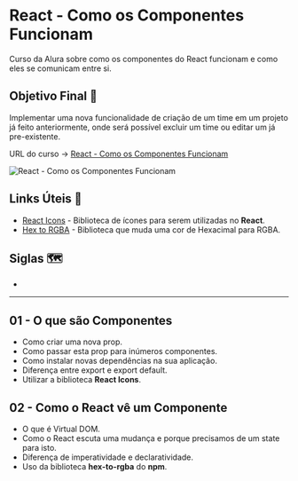 # React - Como os Componentes Funcionam

Curso da Alura sobre como os componentes do React funcionam e como eles se comunicam entre si.

## Objetivo Final &#x1F3AF;

Implementar uma nova funcionalidade de criação de um time em um projeto já feito anteriormente, onde será possível excluir um time ou editar um já pre-existente.

URL do curso -> [React - Como os Componentes Funcionam](https://cursos.alura.com.br/course/react-componentes-funcionam)

![React - Como os Componentes Funcionam](https://www.alura.com.br/assets/api/share/curso-react-componentes-funcionam.png)

## Links Úteis &#x1F517;
* [React Icons](https://react-icons.github.io/react-icons) - Biblioteca de ícones para serem utilizadas no **React**.
* [Hex to RGBA](https://www.npmjs.com/package/hex-to-rgba) - Biblioteca que muda uma cor de Hexacimal para RGBA.

## Siglas &#x1F5FA;
*

***

## 01 - O que são Componentes
* Como criar uma nova prop.
* Como passar esta prop para inúmeros componentes.
* Como instalar novas dependências na sua aplicação.
* Diferença entre export e export default.
* Utilizar a biblioteca **React Icons**.

## 02 - Como o React vê um Componente
* O que é Virtual DOM.
* Como o React escuta uma mudança e porque precisamos de um state para isto.
* Diferença de imperatividade e declaratividade.
* Uso da biblioteca **hex-to-rgba** do **npm**.